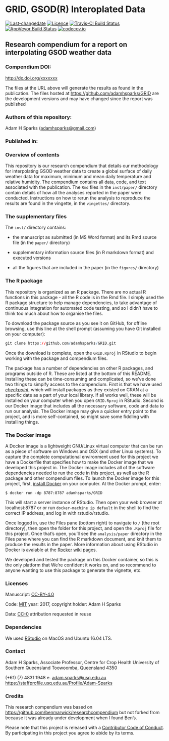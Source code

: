 GRID, GSOD(R) Interoplated Data
================

[![Last-changedate](https://img.shields.io/badge/last%20change-2017--12--11-brightgreen.svg)](https://github.com/adamhsparks/GRID/commits/master)
[![Licence](https://img.shields.io/github/license/mashape/apistatus.svg)](http://choosealicense.com/licenses/mit/)
[![Travis-CI Build
Status](https://travis-ci.org/adamhsparks/GRID.svg?branch=master)](https://travis-ci.org/adamhsparks/GRID)
[![AppVeyor Build
Status](https://ci.appveyor.com/api/projects/status/github/adamhsparks/GRID?branch=master&svg=true)](https://ci.appveyor.com/project/adamhsparks/GRID)
[![codecov.io](https://codecov.io/github/adamhsparks/GRID/coverage.svg?branch=master)](https://codecov.io/github/adamhsparks/GRID?branch=master)

## Research compendium for a report on interpolating GSOD weather data

### Compendium DOI:

<http://dx.doi.org/xxxxxxx>

The files at the URL above will generate the results as found in the
publication. The files hosted at <https://github.com/adamhsparks/GRID>
are the development versions and may have changed since the report was
published

### Authors of this repository:

Adam H Sparks (<adamhsparks@gmail.com>)

### Published in:

### Overview of contents

This repository is our research compendium that details our methodology
for interpolating GSOD weather data to create a global surface of daily
weather data for maximum, minimum and mean daily temperature and
relative humidity. The compendium contains all data, code, and text
associated with the publication. The `Rmd` files in the `inst/paper/`
directory contain details of how all the analyses reported in the paper
were conducted. Instructions on how to rerun the analysis to reproduce
the results are found in the vingette, in the `vingettes/` directory.

### The supplementary files

The `inst/` directory contains:

  - the manuscript as submitted (in MS Word format) and its Rmd source
    file (in the `paper/` directory)

  - supplementary information source files (in R markdown format) and
    executed versions

  - all the figures that are included in the paper (in the `figures/`
    directory)

### The R package

This repository is organized as an R package. There are no actual R
functions in this package - all the R code is in the Rmd file. I simply
used the R package structure to help manage dependencies, to take
advantage of continuous integration for automated code testing, and so I
didn’t have to think too much about how to organise the files.

To download the package source as you see it on GitHub, for offline
browsing, use this line at the shell prompt (assuming you have Git
installed on your computer):

``` r
git clone https://github.com/adamhsparks/GRID.git
```

Once the download is complete, open the `GRID.Rproj` in RStudio to begin
working with the package and compendium files.

The package has a number of dependencies on other R packages, and
programs outside of R. These are listed at the bottom of this README.
Installing these can be time-consuming and complicated, so we’ve done
two things to simpify access to the compendium. First is that we have
used
[*checkpoint*](https://cran.r-project.org/web/packages/checkpoint/index.html),
which will install packages as they existed on CRAN at a specific date
as a part of your local library. If all works well, these will be
installed on your computer when you open `GRID.Rproj` in RStudio. Second
is our Docker image that includes all the necessary software, code and
data to run our analysis. The Docker image may give a quicker entry
point to the project, and is more self-contained, so might save some
fiddling with installing things.

### The Docker image

A Docker image is a lightweight GNU/Linux virtual computer that can be
run as a piece of software on Windows and OSX (and other Linux systems).
To capture the complete computational environment used for this project
we have a Dockerfile that specifies how to make the Docker image that we
developed this project in. The Docker image includes all of the software
dependencies needed to run the code in this project, as well as the R
package and other compendium files. To launch the Docker image for this
project, first, [install Docker](https://docs.docker.com/installation/)
on your computer. At the Docker prompt, enter:

`$ docker run -dp 8787:8787 adamhsparks/GRID`

This will start a server instance of RStudio. Then open your web browser
at localhost:8787 or or run `docker-machine ip default` in the shell to
find the correct IP address, and log in with rstudio/rstudio.

Once logged in, use the Files pane (bottom right) to navigate to `/`
(the root directory), then open the folder for this project, and open
the `.Rproj` file for this project. Once that’s open, you’ll see the
`analysis/paper` directory in the Files pane where you can find the R
markdown document, and knit them to produce the results in the paper.
More information about using RStudio in Docker is avaiable at the
[Rocker](https://github.com/rocker-org)
[wiki](https://github.com/rocker-org/rocker/wiki/Using-the-RStudio-image)
pages.

We developed and tested the package on this Docker container, so this is
the only platform that We’re confident it works on, and so recommend to
anyone wanting to use this package to generate the vignette, etc.

### Licenses

Manuscript: [CC-BY-4.0](http://creativecommons.org/licenses/by/4.0/)

Code: [MIT](http://opensource.org/licenses/MIT) year: 2017, copyright
holder: Adam H Sparks

Data: [CC-0](http://creativecommons.org/publicdomain/zero/1.0/)
attribution requested in reuse

### Dependencies

We used [RStudio](http://www.rstudio.com/products/rstudio/) on MacOS and
Ubuntu 16.04 LTS.

### Contact

Adam H Sparks, Associate Professor, Centre for Crop Health University of
Southern Queensland Toowoomba, Queensland 4350

(+61) (7) 4831 1948 e. <adam.sparks@usq.edu.au>
<https://staffprofile.usq.edu.au/Profile/Adam-Sparks>

### Credits

This research compendium was based on
<https://github.com/benmarwick/researchcompendium> but not forked from
because it was already under development when I found Ben’s.

Please note that this project is released with a [Contributor Code of
Conduct](CONDUCT.md). By participating in this project you agree to
abide by its terms.
